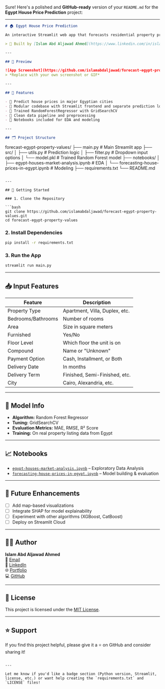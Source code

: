 Sure! Here's a polished and **GitHub-ready** version of your `README.md` for the **Egypt House Price Prediction** project:

---

```markdown
# 🏠 Egypt House Price Prediction

An interactive Streamlit web app that forecasts residential property prices in Egypt using machine learning. Enter key property details and get an instant price estimate powered by a trained Random Forest model.

> 🚀 Built by [Islam Abd Aljawad Ahmed](https://www.linkedin.com/in/islamabdaljawad/)

---

## 📸 Preview

![App Screenshot](https://github.com/islamabdaljawad/forecast-egypt-property-values/assets/your-screenshot.png)
> *Replace with your own screenshot or GIF*

---

## 📌 Features

- 📍 Predict house prices in major Egyptian cities
- 🔧 Modular codebase with Streamlit frontend and separate prediction logic
- 🧠 Trained RandomForestRegressor with GridSearchCV
- 🧼 Clean data pipeline and preprocessing
- 🧪 Notebooks included for EDA and modeling

---

## 🗂 Project Structure

```
forecast-egypt-property-values/
├── main.py                     # Main Streamlit app
├── src/
│   ├── utils.py                # Prediction logic
│   ├── filter.py              # Dropdown input options
│   └── model.pkl               # Trained Random Forest model
├── notebooks/
│   ├── egypt-houses-market-analysis.ipynb     # EDA
│   └── forecasting-house-prices-in-egypt.ipynb # Modeling
├── requirements.txt
└── README.md
```

---

## 🚀 Getting Started

### 1. Clone the Repository

```bash
git clone https://github.com/islamabdaljawad/forecast-egypt-property-values.git
cd forecast-egypt-property-values
```

### 2. Install Dependencies

```bash
pip install -r requirements.txt
```

### 3. Run the App

```bash
streamlit run main.py
```

---

## 📥 Input Features

| Feature           | Description                                 |
|------------------|---------------------------------------------|
| Property Type     | Apartment, Villa, Duplex, etc.             |
| Bedrooms/Bathrooms| Number of rooms                            |
| Area              | Size in square meters                      |
| Furnished         | Yes/No                                     |
| Floor Level       | Which floor the unit is on                 |
| Compound          | Name or "Unknown"                          |
| Payment Option    | Cash, Installment, or Both                 |
| Delivery Date     | In months                                  |
| Delivery Term     | Finished, Semi-Finished, etc.              |
| City              | Cairo, Alexandria, etc.                    |

---

## 🧠 Model Info

- **Algorithm:** Random Forest Regressor  
- **Tuning:** GridSearchCV  
- **Evaluation Metrics:** MAE, RMSE, R² Score  
- **Training:** On real property listing data from Egypt  

---

## 📈 Notebooks

- [`egypt-houses-market-analysis.ipynb`](notebooks/egypt-houses-market-analysis.ipynb) – Exploratory Data Analysis
- [`forecasting-house-prices-in-egypt.ipynb`](notebooks/forecasting-house-prices-in-egypt.ipynb) – Model building & evaluation

---

## 📌 Future Enhancements

- [ ] Add map-based visualizations
- [ ] Integrate SHAP for model explainability
- [ ] Experiment with other algorithms (XGBoost, CatBoost)
- [ ] Deploy on Streamlit Cloud

---

## 👨‍💻 Author

**Islam Abd Aljawad Ahmed**  
📧 [Email](mailto:islam.abdaljawad01@gmail.com)  
🔗 [LinkedIn](https://www.linkedin.com/in/islamabdaljawad)  
🌐 [Portfolio](https://islamabdaljawad.github.io/)  
💻 [GitHub](https://github.com/islamabdaljawad)

---

## 📜 License

This project is licensed under the [MIT License](LICENSE).

---

## ⭐️ Support

If you find this project helpful, please give it a ⭐️ on GitHub and consider sharing it!

```

---

Let me know if you'd like a badge section (Python version, Streamlit, license, etc.) or want help creating the `requirements.txt` and `LICENSE` files!
